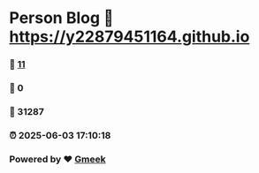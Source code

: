 # Person Blog :link: https://y22879451164.github.io 
### :page_facing_up: [11](https://y22879451164.github.io/tag.html) 
### :speech_balloon: 0 
### :hibiscus: 31287 
### :alarm_clock: 2025-06-03 17:10:18 
### Powered by :heart: [Gmeek](https://github.com/Meekdai/Gmeek)
